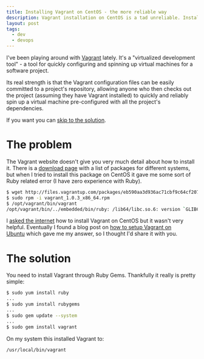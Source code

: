 ```yaml
---
title: Installing Vagrant on CentOS - the more reliable way
description: Vagrant installation on CentOS is a tad unreliable. Installing with Ruby Gems is the answer.
layout: post
tags:
  - dev
  - devops
---
```

 
I've been playing around with [Vagrant](http://vagrantup.com/) lately. It's a "virtualized development tool" - a tool for quickly configuring and spinning up virtual machines for a software project.

Its real strength is that the Vagrant configuration files can be easily committed to a project's repository, allowing anyone who then checks out the project (assuming they have Vagrant installed) to quickly and reliably spin up a virtual machine pre-configured with all the project's dependencies.

If you want you can [skip to the solution](#solution).

<a id="problem"></a>
The problem
===

The Vagrant website doesn't give you very much detail about how to install it. There is a [download page](http://downloads.vagrantup.com/tags/v1.0.3) with a list of packages for different systems, but when I tried to install this package on CentOS it gave me some sort of Ruby related error (I have zero experience with Ruby).

``` bash
$ wget http://files.vagrantup.com/packages/eb590aa3d936ac71cbf9c64cf207f148ddfc000a/vagrant_1.0.3_x86_64.rpm
$ sudo rpm -i vagrant_1.0.3_x86_64.rpm
$ /opt/vagrant/bin/vagrant
/opt/vagrant/bin/../embedded/bin/ruby: /lib64/libc.so.6: version `GLIBC_2.6' not found (required by /opt/vagrant/embedded/bin/../lib/libruby.so.1.9)
```

I [asked the internet](https://www.google.co.uk/search?sugexp=chrome,mod=9&amp;sourceid=chrome&amp;ie=UTF-8&amp;q=install+vagrant+on+centos) how to install Vagrant on CentOS but it wasn't very helpful. Eventually I found a blog post on <a href="http://www.dejonghenico.be/unix/setup-vagrant-and-small-quick-start">how to setup Vagrant on Ubuntu</a> which gave me my answer, so I thought I'd share it with you.

<a id="solution"></a>
The solution
===

You need to install Vagrant through Ruby Gems. Thankfully it really is pretty simple:

``` bash
$ sudo yum install ruby
...
$ sudo yum install rubygems
...
$ sudo gem update --system
...
$ sudo gem install vagrant
```

On my system this installed Vagrant to:

```
/usr/local/bin/vagrant 
```
